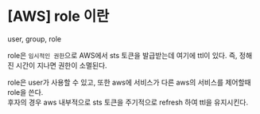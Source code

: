 # [AWS] role 이란

user, group, role

role은 `임시적인 권한`으로 AWS에서 sts 토큰을 발급받는데 여기에 ttl이 있다.
즉, 정해진 시간이 지나면 권한이 소멸된다.

role은 user가 사용할 수 있고, 또한 aws에 서비스가 다른 aws의 서비스를 제어할때 role을 쓴다.  
후자의 경우 aws 내부적으로 sts 토큰을 주기적으로 refresh 하여 ttl을 유지시킨다.

